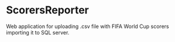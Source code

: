 # ScorersReporter
Web application for uploading .csv file with FIFA World Cup scorers importing it to SQL server.
